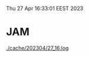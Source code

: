 Thu 27 Apr 16:33:01 EEST 2023
# JAM
<a href='./cache/202304/27_16.log'>./cache/202304/27_16.log</a>
